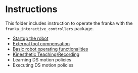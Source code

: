 # Instructions

This folder includes instruction to operate the franka with the ``franka_interactive_controllers`` package. 

- [Startup the robot](https://github.com/nbfigueroa/franka_interactive_controllers/blob/main/doc/instructions/robot_startup.md)
- [External tool compensation](https://github.com/nbfigueroa/franka_interactive_controllers/blob/main/doc/instructions/external_tool_compensation.md)
- [Basic robot operating functionalities]()
- [Kinesthetic Teaching/Recording](https://github.com/nbfigueroa/franka_interactive_controllers/blob/main/doc/instructions/kinesthetic_teaching_recording.md)
- Learning DS motion policies
- Executing DS motion policies
